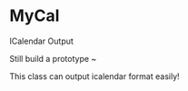 MyCal
=====

ICalendar Output


Still build a prototype ~

This class can output icalendar format easily!
